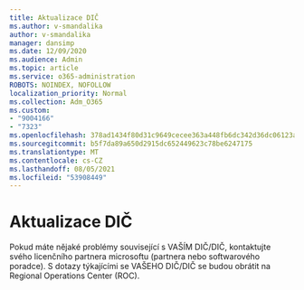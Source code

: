 ```yaml
---
title: Aktualizace DIČ
ms.author: v-smandalika
author: v-smandalika
manager: dansimp
ms.date: 12/09/2020
ms.audience: Admin
ms.topic: article
ms.service: o365-administration
ROBOTS: NOINDEX, NOFOLLOW
localization_priority: Normal
ms.collection: Adm_O365
ms.custom:
- "9004166"
- "7323"
ms.openlocfilehash: 378ad1434f80d31c9649cecee363a448fb6dc342d36dc06123a59bacfd9d73f0
ms.sourcegitcommit: b5f7da89a650d2915dc652449623c78be6247175
ms.translationtype: MT
ms.contentlocale: cs-CZ
ms.lasthandoff: 08/05/2021
ms.locfileid: "53908449"
---
```

# <a name="update-taxvat-id"></a>Aktualizace DIČ

Pokud máte nějaké problémy související s VAŠÍM DIČ/DIČ, kontaktujte svého licenčního partnera microsoftu (partnera nebo softwarového poradce). S dotazy týkajícími se VAŠEHO DIČ/DIČ se budou obrátit na Regional Operations Center (ROC). 